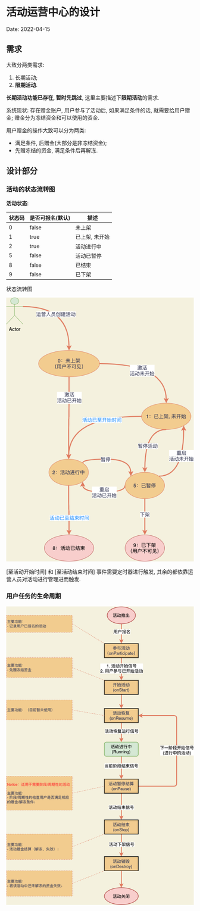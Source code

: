 # 活动运营中心的设计

Date: 2022-04-15

## 需求

大致分两类需求:

1. 长期活动;
2. **限期活动**.

**长期活动功能已存在, 暂时先跳过**, 这里主要描述下**限期活动**的需求.

系统现状: 存在赠金账户, 用户参与了活动后, 如果满足条件的话, 就需要给用户赠金; 赠金分为冻结资金和可以使用的资金.

用户赠金的操作大致可以分为两类:

- 满足条件, 后赠金(大部分是非冻结资金);
- 先赠冻结的资金, 满足条件后再解冻.

## 设计部分

### 活动的状态流转图

**活动状态**:

| 状态码 | 是否可报名(默认) | 描述           |
| ------ | ---------------- | -------------- |
| 0      | false            | 未上架         |
| 1      | true             | 已上架, 未开始 |
| 2      | true             | 活动进行中     |
| 5      | false            | 活动已暂停     |
| 8      | false            | 已结束         |
| 9      | false            | 已下架         |

状态流转图

![活动的状态流转图](_images/活动的状态流转图.png)

[至活动开始时间] 和 [至活动结束时间] 事件需要定时器进行触发, 其余的都依靠运营人员对活动进行管理进而触发.

### 用户任务的生命周期

![活动的生命周期](_images/活动的生命周期.png)
